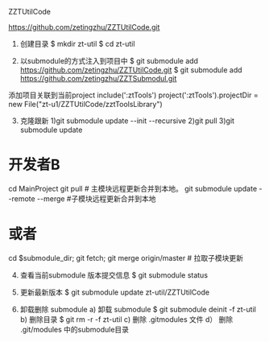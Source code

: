 

ZZTUtilCode

https://github.com/zetingzhu/ZZTUtilCode.git

1. 创建目录
$ mkdir zt-util
$ cd zt-util

2. 以submodule的方式注入到项目中
$ git submodule add https://github.com/zetingzhu/ZZTUtilCode.git
$ git submodule add https://github.com/zetingzhu/ZZTSubmodul.git

添加项目关联到当前project
include(':ztTools')
project(':ztTools').projectDir = new File("zt-u1/ZZTUtilCode/zztToolsLibrary")


3. 克隆跟新
1)git submodule update --init --recursive
2)git pull
3)git submodule update

# 开发者B
cd MainProject
git pull # 主模块远程更新合并到本地。
git submodule update --remote --merge #子模块远程更新合并到本地
# 或者
cd $submodule_dir; git fetch; git merge origin/master # 拉取子模块更新
  

4. 查看当前submodule 版本提交信息
$ git submodule status

5. 更新最新版本
$ git submodule update zt-util/ZZTUtilCode 


6. 卸载删除 submodule
a) 卸载 submodule
$ git submodule deinit -f zt-util
b) 删除目录
$ git rm -r -f zt-util
c)
删除 .gitmodules 文件
d）
删除 .git/modules 中的submodule目录

